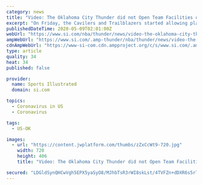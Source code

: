 ```yaml
---
category: news
title: "Video: The Oklahoma City Thunder did not Open Team Facilities on Friday. Chris Paul Expresses Concern on Behalf of Players"
excerpt: "On Friday, the Cavilers and Trailblazers started allowing players back for voluntary workouts. The Thunder are more cautious."
publishedDateTime: 2020-05-09T02:01:00Z
webUrl: "https://www.si.com/nba/thunder/news/video-the-oklahoma-city-thunder-did-not-open-team-facilities-on-friday-chris-paul-expresses-concern-on-behalf-of-players"
ampWebUrl: "https://www.si.com/.amp-thunder/nba/thunder/news/video-the-oklahoma-city-thunder-did-not-open-team-facilities-on-friday-chris-paul-expresses-concern-on-behalf-of-players"
cdnAmpWebUrl: "https://www-si-com.cdn.ampproject.org/c/s/www.si.com/.amp-thunder/nba/thunder/news/video-the-oklahoma-city-thunder-did-not-open-team-facilities-on-friday-chris-paul-expresses-concern-on-behalf-of-players"
type: article
quality: 34
heat: 34
published: false

provider:
  name: Sports Illustrated
  domain: si.com

topics:
  - Coronavirus in US
  - Coronavirus

tags:
  - US-OK

images:
  - url: "https://content.jwplatform.com/thumbs/zZxCcWt9-720.jpg"
    width: 720
    height: 406
    title: "Video: The Oklahoma City Thunder did not Open Team Facilities on Friday. Chris Paul Expresses Concern on Behalf of Players"

secured: "LDGldSynQHCwVgh5EPX5yaSyO8/MJhbTsR3rWI8skLst/4TVFZn+dDXR6s5rlpXGJycijKeEd5hfw5B1G8RX/C7G28otPGX7YAacQ2SEb16znKh8v2mTgpRapxI04f6OOMfgyWt5uGfbFNuOuAZsiqh8cn+1FSIicaOOE8XgxrLmbu4sOhGRGlX6nMDKjKUI4bbsnaTAl/YRmonesVHauoWSgyiGWlPRDf3HEEpG3xLQgZnVu3tqV62NdieIht/8KoAEHChX2onHb/LCG8LXvaK0yq2R5RlHY5GzNPoJwPS65r5glkkgcC3aOU01bhg/;LT0mOw/w/uDRL3w4hptNyw=="
---
```


